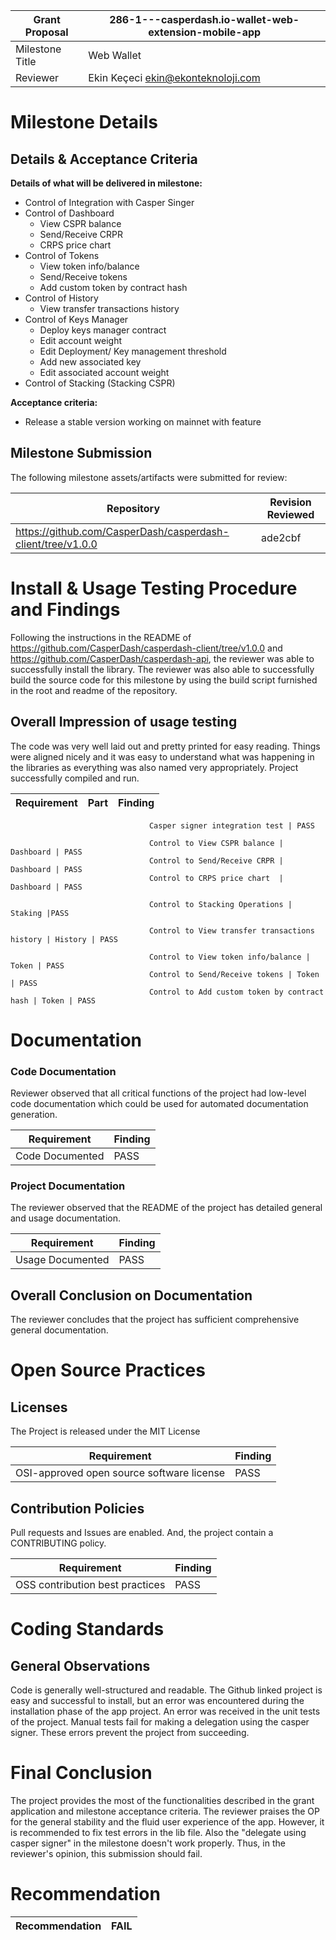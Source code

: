 Grant Proposal | 286-1---casperdash.io-wallet-web-extension-mobile-app
------------ | -------------
Milestone Title | Web Wallet
Reviewer | Ekin Keçeci <ekin@ekonteknoloji.com>

# Milestone Details

## Details & Acceptance Criteria

**Details of what will be delivered in milestone:**

- Control of Integration with Casper Singer
- Control of Dashboard
  - View CSPR balance
  - Send/Receive CRPR
  - CRPS price chart
- Control of Tokens
  - View token info/balance
  - Send/Receive tokens
  - Add custom token by contract hash
- Control of History
  - View transfer transactions history
- Control of Keys Manager
  - Deploy keys manager contract
  - Edit account weight
  - Edit Deployment/ Key management threshold
  - Add new associated key
  - Edit associated account weight
- Control of Stacking (Stacking CSPR)  
   
**Acceptance criteria:**

- Release a stable version working on mainnet with feature 

## Milestone Submission

The following milestone assets/artifacts were submitted for review:

Repository | Revision Reviewed
------------ | -------------
https://github.com/CasperDash/casperdash-client/tree/v1.0.0 | ade2cbf

# Install & Usage Testing Procedure and Findings
Following the instructions in the README of https://github.com/CasperDash/casperdash-client/tree/v1.0.0 and https://github.com/CasperDash/casperdash-api, the reviewer was able to successfully install the library. The reviewer was also able to successfully build the source code for this milestone by using the build script furnished in the root and readme of the repository.

## Overall Impression of usage testing

The code was very well laid out and pretty printed for easy reading. Things were aligned nicely and it was easy to understand what was happening in the libraries as everything was also named very appropriately. Project successfully compiled and run.

Requirement | Part | Finding
------------ | ------------- | -----------
                                  
                                   Casper signer integration test | PASS
                                   
                                   Control to View CSPR balance | Dashboard | PASS
                                   Control to Send/Receive CRPR | Dashboard | PASS
                                   Control to CRPS price chart  | Dashboard | PASS
                                   
                                   Control to Stacking Operations | Staking |PASS
                                   
                                   Control to View transfer transactions history | History | PASS
                                   
                                   Control to View token info/balance | Token | PASS
                                   Control to Send/Receive tokens | Token | PASS
                                   Control to Add custom token by contract hash | Token | PASS
                                   
                                   
# Documentation

### Code Documentation

Reviewer observed that all critical functions of the project had low-level code documentation which could be used for automated documentation generation.

Requirement | Finding
------------ | -------------
Code Documented | PASS

### Project Documentation

The reviewer observed that the README of the project has detailed general and usage documentation.

Requirement | Finding
------------ | -------------
Usage Documented | PASS

## Overall Conclusion on Documentation

The reviewer concludes that the project has sufficient comprehensive general documentation. 

# Open Source Practices

## Licenses

The Project is released under the MIT License

Requirement | Finding
------------ | -------------
OSI-approved open source software license | PASS

## Contribution Policies

Pull requests and Issues are enabled. And, the project contain a CONTRIBUTING policy. 

Requirement | Finding
------------ | -------------
OSS contribution best practices | PASS

# Coding Standards

## General Observations

Code is generally well-structured and readable. The Github linked project is easy and successful to install, but an error was encountered during the installation phase of the app project. An error was received in the unit tests of the project. Manual tests fail for making a delegation using the casper signer. These errors prevent the project from succeeding.

# Final Conclusion
The project provides the most of the functionalities described in the grant application and milestone acceptance criteria. 
The reviewer praises the OP for the general stability and the fluid user experience of the app.
However, it is recommended to fix test errors in the lib file. Also the "delegate using casper signer" in the milestone doesn't work properly. 
Thus, in the reviewer's opinion, this submission should fail.

# Recommendation

Recommendation | FAIL
------------ | -------------
